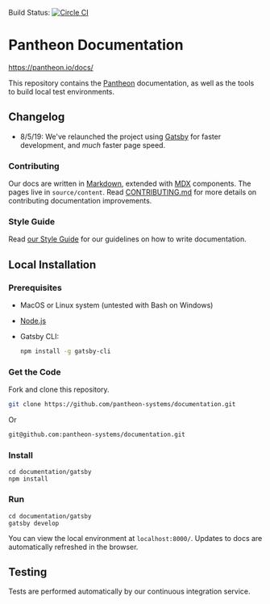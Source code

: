 Build Status: [![Circle CI](https://circleci.com/gh/pantheon-systems/documentation.svg?style=svg)](https://circleci.com/gh/pantheon-systems/documentation)


Pantheon Documentation
======================
https://pantheon.io/docs/

This repository contains the [Pantheon](https://pantheon.io) documentation, as well as the tools to build local test environments.

## Changelog

 - 8/5/19: We've relaunched the project using [Gatsby](https://www.gatsbyjs.org) for faster development, and _much_ faster page speed.

### Contributing
Our docs are written in [Markdown](https://daringfireball.net/projects/markdown/), extended with [MDX](https://github.com/mdx-js/mdx) components. The pages live in `source/content`. Read [CONTRIBUTING.md](<CONTRIBUTING.md>) for more details on contributing documentation improvements.

### Style Guide
Read [our Style Guide](https://pantheon.io/docs/style-guide/) for our guidelines on how to write documentation.

## Local Installation

### Prerequisites
 - MacOS or Linux system (untested with Bash on Windows)
 - [Node.js](https://nodejs.org/en/)
 - Gatsby CLI:

   ```bash
   npm install -g gatsby-cli
   ```

### Get the Code

Fork and clone this repository.

```bash
git clone https://github.com/pantheon-systems/documentation.git
```

Or

```bash
git@github.com:pantheon-systems/documentation.git
```

### Install

```
cd documentation/gatsby
npm install
```

### Run

```
cd documentation/gatsby
gatsby develop
```

You can view the local environment at `localhost:8000/`. Updates to docs are automatically refreshed in the browser.


## Testing

Tests are performed automatically by our continuous integration service.
